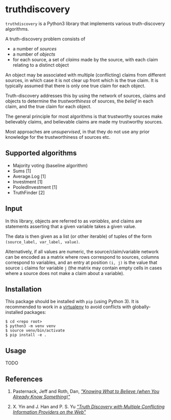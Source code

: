 # truthdiscovery

`truthdiscovery` is a Python3 library that implements various truth-discovery
algorithms.

A truth-discovery problem consists of

* a number of *sources*
* a number of *objects*
* for each source, a set of *claims* made by the source, with each claim
  relating to a distinct object

An object may be associated with multiple (conflicting) claims from different
sources, in which case it is not clear up front which is the true claim. It is
typically assumed that there is only one true claim for each object.

Truth-discovery addresses this by using the network of sources, claims and
objects to determine the *trustworthiness* of sources, the *belief* in each
claim, and the true claim for each object.

The general principle for most algorithms is that trustworthy sources make
believably claims, and believable claims are made my trustworthy sources.

Most approaches are *unsupervised*, in that they do not use any prior knowledge
for the trustworthiness of sources etc.

## Supported algorithms
* Majority voting (baseline algorithm)
* Sums [1]
* Average.Log [1]
* Investment [1]
* PooledInvestment [1]
* TruthFinder [2]

## Input

In this library, objects are referred to as *variables*, and claims are
statements asserting that a given variable takes a given value.

The data is then given as a list (or other iterable) of tuples of the form
``(source_label, var_label, value)``.

Alternatively, if all values are numeric, the source/claim/variable network can
be encoded as a matrix where rows correspond to sources, columns correspond to
variables, and an entry at position ``(i, j)`` is the value that source ``i``
claims for variable ``j`` (the matrix may contain empty cells in cases where a
source does not make a claim about a variable).

## Installation

This package should be installed with `pip` (using Python 3). It is recommended
to work in a [virtualenv](https://docs.python.org/3/tutorial/venv.html) to
avoid conflicts with globally-installed packages:

```
$ cd <repo root>
$ python3 -m venv venv
$ source venv/bin/activate
$ pip install -e .
```

## Usage

TODO

## References
1. Pasternack, Jeff and Roth, Dan, [*"Knowing What to Believe (when You Already
   Know Something)"*](http://dl.acm.org/citation.cfm?id=1873781.1873880)

1. X. Yin and J. Han and P. S. Yu [*"Truth Discovery with Multiple Conflicting
   Information Providers on the Web"*](http://ieeexplore.ieee.org/document/4415269/)
